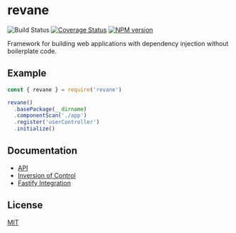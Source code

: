 # revane

![Build Status](https://github.com/SerayaEryn/revane/workflows/ci/badge.svg)
[![Coverage Status](https://coveralls.io/repos/github/SerayaEryn/revane/badge.svg?branch=master)](https://coveralls.io/github/SerayaEryn/revane?branch=master)
[![NPM version](https://img.shields.io/npm/v/revane.svg?style=flat)](https://www.npmjs.com/package/revane)

Framework for building web applications with dependency injection without boilerplate code.

## Example

```js
const { revane } = require('revane')

revane()
  .basePackage(__dirname)
  .componentScan('./app')
  .register('userController')
  .initialize()
```

## Documentation

* [API](https://github.com/SerayaEryn/revane/blob/master/docs/API.md)
* [Inversion of Control](https://github.com/SerayaEryn/revane/blob/master/docs/InversionOfControl.md)
* [Fastify Integration](https://github.com/SerayaEryn/revane/blob/master/docs/FastifyIntegration.md)

## License

[MIT](./LICENSE)
